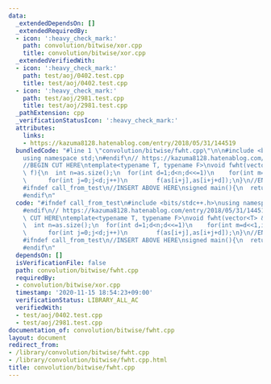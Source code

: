 ```yaml
---
data:
  _extendedDependsOn: []
  _extendedRequiredBy:
  - icon: ':heavy_check_mark:'
    path: convolution/bitwise/xor.cpp
    title: convolution/bitwise/xor.cpp
  _extendedVerifiedWith:
  - icon: ':heavy_check_mark:'
    path: test/aoj/0402.test.cpp
    title: test/aoj/0402.test.cpp
  - icon: ':heavy_check_mark:'
    path: test/aoj/2981.test.cpp
    title: test/aoj/2981.test.cpp
  _pathExtension: cpp
  _verificationStatusIcon: ':heavy_check_mark:'
  attributes:
    links:
    - https://kazuma8128.hatenablog.com/entry/2018/05/31/144519
  bundledCode: "#line 1 \"convolution/bitwise/fwht.cpp\"\n\n#include <bits/stdc++.h>\n\
    using namespace std;\n#endif\n// https://kazuma8128.hatenablog.com/entry/2018/05/31/144519\n\
    //BEGIN CUT HERE\ntemplate<typename T, typename F>\nvoid fwht(vector<T> &as,F\
    \ f){\n  int n=as.size();\n  for(int d=1;d<n;d<<=1)\n    for(int m=d<<1,i=0;i<n;i+=m)\n\
    \      for(int j=0;j<d;j++)\n        f(as[i+j],as[i+j+d]);\n}\n//END CUT HERE\n\
    #ifndef call_from_test\n//INSERT ABOVE HERE\nsigned main(){\n  return 0;\n}\n\
    #endif\n"
  code: "#ifndef call_from_test\n#include <bits/stdc++.h>\nusing namespace std;\n\
    #endif\n// https://kazuma8128.hatenablog.com/entry/2018/05/31/144519\n//BEGIN\
    \ CUT HERE\ntemplate<typename T, typename F>\nvoid fwht(vector<T> &as,F f){\n\
    \  int n=as.size();\n  for(int d=1;d<n;d<<=1)\n    for(int m=d<<1,i=0;i<n;i+=m)\n\
    \      for(int j=0;j<d;j++)\n        f(as[i+j],as[i+j+d]);\n}\n//END CUT HERE\n\
    #ifndef call_from_test\n//INSERT ABOVE HERE\nsigned main(){\n  return 0;\n}\n\
    #endif\n"
  dependsOn: []
  isVerificationFile: false
  path: convolution/bitwise/fwht.cpp
  requiredBy:
  - convolution/bitwise/xor.cpp
  timestamp: '2020-11-15 18:54:23+09:00'
  verificationStatus: LIBRARY_ALL_AC
  verifiedWith:
  - test/aoj/0402.test.cpp
  - test/aoj/2981.test.cpp
documentation_of: convolution/bitwise/fwht.cpp
layout: document
redirect_from:
- /library/convolution/bitwise/fwht.cpp
- /library/convolution/bitwise/fwht.cpp.html
title: convolution/bitwise/fwht.cpp
---
```

